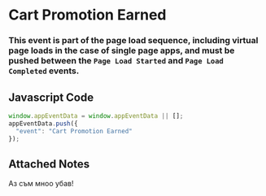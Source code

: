 # Cart Promotion Earned

### This event is part of the page load sequence, including virtual page loads in the case of single page apps, and must be pushed between the `Page Load Started` and `Page Load Completed` events.

## Javascript Code
```js
window.appEventData = window.appEventData || [];
appEventData.push({
  "event": "Cart Promotion Earned"
});
```





## Attached Notes

<p>Аз съм мноо убав!</p>